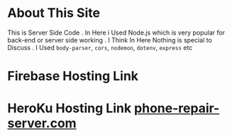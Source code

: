 # About This Site
This is Server Side Code . In Here i Used Node.js which is very popular for back-end or server side working . I Think In Here Nothing is special to Discuss . 
I Used ```body-parser```, ```cors```, ```nodemon```, ```dotenv```, ```express``` etc
# Firebase Hosting Link []()
# HeroKu Hosting Link [phone-repair-server.com](https://immense-brook-80254.herokuapp.com/)
